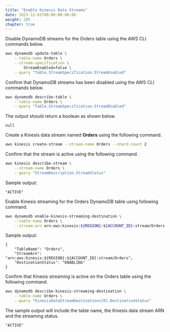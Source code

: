 ```yaml
---
title: "Enable Kinesis Data Streams"
date: 2023-12-01T00:00:00-00:00
weight: 205
chapter: true
---
```


Disable DynamoDB streams for the Orders table using the AWS CLI commands below.

```bash
aws dynamodb update-table \
    --table-name Orders \
    --stream-specification \
        StreamEnabled=false \
    --query "Table.StreamSpecification.StreamEnabled"
```

Confirm that DynamoDB streams has been disabled using the AWS CLI commands below.

```bash
aws dynamodb describe-table \
    --table-name Orders \
    --query "Table.StreamSpecification.StreamEnabled"
```

The output should return a boolean as shown below.

```
null
```

Create a Kinesis data stream named **Orders** using the following command.
```bash
aws kinesis create-stream --stream-name Orders --shard-count 2
```
Confirm that the stream is active using the following command.

```bash
aws kinesis describe-stream \
    --stream-name Orders \
    --query "StreamDescription.StreamStatus"
```

Sample output:

```
"ACTIVE"
```

Enable Kinesis streaming for the Orders DynamoDB table using following command.

```bash
aws dynamodb enable-kinesis-streaming-destination \
    --table-name Orders \
    --stream-arn arn:aws:kinesis:${REGION}:${ACCOUNT_ID}:stream/Orders
```

Sample output:

```
{
    "TableName": "Orders",
    "StreamArn": "arn:aws:kinesis:${REGION}:${ACCOUNT_ID}:stream/Orders",
    "DestinationStatus": "ENABLING"
}
```

Confirm that Kinesis streaming is active on the Orders table using the following command.

```bash
aws dynamodb describe-kinesis-streaming-destination \
    --table-name Orders \
    --query "KinesisDataStreamDestinations[0].DestinationStatus"
```

The sample output will include the table name, the Kinesis data stream ARN and the streaming status.

```
"ACTIVE"
```
